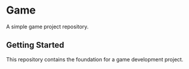 # Game

A simple game project repository.

## Getting Started

This repository contains the foundation for a game development project.
